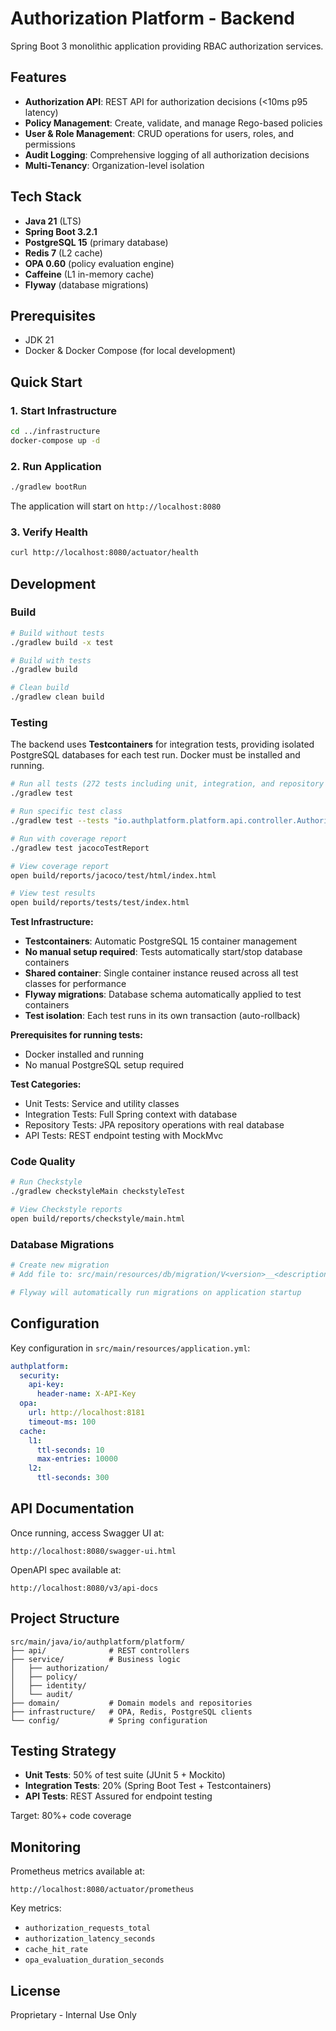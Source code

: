 # Authorization Platform - Backend

Spring Boot 3 monolithic application providing RBAC authorization services.

## Features

- **Authorization API**: REST API for authorization decisions (<10ms p95 latency)
- **Policy Management**: Create, validate, and manage Rego-based policies
- **User & Role Management**: CRUD operations for users, roles, and permissions
- **Audit Logging**: Comprehensive logging of all authorization decisions
- **Multi-Tenancy**: Organization-level isolation

## Tech Stack

- **Java 21** (LTS)
- **Spring Boot 3.2.1**
- **PostgreSQL 15** (primary database)
- **Redis 7** (L2 cache)
- **OPA 0.60** (policy evaluation engine)
- **Caffeine** (L1 in-memory cache)
- **Flyway** (database migrations)

## Prerequisites

- JDK 21
- Docker & Docker Compose (for local development)

## Quick Start

### 1. Start Infrastructure

```bash
cd ../infrastructure
docker-compose up -d
```

### 2. Run Application

```bash
./gradlew bootRun
```

The application will start on `http://localhost:8080`

### 3. Verify Health

```bash
curl http://localhost:8080/actuator/health
```

## Development

### Build

```bash
# Build without tests
./gradlew build -x test

# Build with tests
./gradlew build

# Clean build
./gradlew clean build
```

### Testing

The backend uses **Testcontainers** for integration tests, providing isolated PostgreSQL databases for each test run. Docker must be installed and running.

```bash
# Run all tests (272 tests including unit, integration, and repository tests)
./gradlew test

# Run specific test class
./gradlew test --tests "io.authplatform.platform.api.controller.AuthorizationControllerTest"

# Run with coverage report
./gradlew test jacocoTestReport

# View coverage report
open build/reports/jacoco/test/html/index.html

# View test results
open build/reports/tests/test/index.html
```

**Test Infrastructure:**
- **Testcontainers**: Automatic PostgreSQL 15 container management
- **No manual setup required**: Tests automatically start/stop database containers
- **Shared container**: Single container instance reused across all test classes for performance
- **Flyway migrations**: Database schema automatically applied to test containers
- **Test isolation**: Each test runs in its own transaction (auto-rollback)

**Prerequisites for running tests:**
- Docker installed and running
- No manual PostgreSQL setup required

**Test Categories:**
- Unit Tests: Service and utility classes
- Integration Tests: Full Spring context with database
- Repository Tests: JPA repository operations with real database
- API Tests: REST endpoint testing with MockMvc

### Code Quality

```bash
# Run Checkstyle
./gradlew checkstyleMain checkstyleTest

# View Checkstyle reports
open build/reports/checkstyle/main.html
```

### Database Migrations

```bash
# Create new migration
# Add file to: src/main/resources/db/migration/V<version>__<description>.sql

# Flyway will automatically run migrations on application startup
```

## Configuration

Key configuration in `src/main/resources/application.yml`:

```yaml
authplatform:
  security:
    api-key:
      header-name: X-API-Key
  opa:
    url: http://localhost:8181
    timeout-ms: 100
  cache:
    l1:
      ttl-seconds: 10
      max-entries: 10000
    l2:
      ttl-seconds: 300
```

## API Documentation

Once running, access Swagger UI at:
```
http://localhost:8080/swagger-ui.html
```

OpenAPI spec available at:
```
http://localhost:8080/v3/api-docs
```

## Project Structure

```
src/main/java/io/authplatform/platform/
├── api/              # REST controllers
├── service/          # Business logic
│   ├── authorization/
│   ├── policy/
│   ├── identity/
│   └── audit/
├── domain/           # Domain models and repositories
├── infrastructure/   # OPA, Redis, PostgreSQL clients
└── config/           # Spring configuration
```

## Testing Strategy

- **Unit Tests**: 50% of test suite (JUnit 5 + Mockito)
- **Integration Tests**: 20% (Spring Boot Test + Testcontainers)
- **API Tests**: REST Assured for endpoint testing

Target: 80%+ code coverage

## Monitoring

Prometheus metrics available at:
```
http://localhost:8080/actuator/prometheus
```

Key metrics:
- `authorization_requests_total`
- `authorization_latency_seconds`
- `cache_hit_rate`
- `opa_evaluation_duration_seconds`

## License

Proprietary - Internal Use Only
